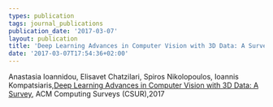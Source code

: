 ```yaml
---
types: publication
tags: journal_publications
publication_date: '2017-03-07'
layout: publication
title: 'Deep Learning Advances in Computer Vision with 3D Data: A Survey'
date: '2017-03-07T17:54:36+02:00'
---
```

<div class="acmdlitem" id="item3042064">Anastasia Ioannidou, Elisavet Chatzilari, Spiros Nikolopoulos, Ioannis Kompatsiaris,<a href="http://dl.acm.org/authorize?N24331" title="Deep Learning Advances in Computer Vision with 3D Data: A Survey">Deep Learning Advances in Computer Vision with 3D Data: A Survey</a>, ACM Computing Surveys (CSUR),2017</div>